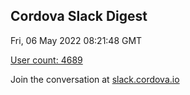 ## Cordova Slack Digest
Fri, 06 May 2022 08:21:48 GMT

[User count: 4689](https://cordova.slack.com/)


Join the conversation at [slack.cordova.io](http://slack.cordova.io/)
